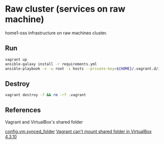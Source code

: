 # Raw cluster (services on raw machine)
home1-oss infrastructure on raw machines cluster.

## Run

```sh
vagrant up
ansible-galaxy install -r requirements.yml
ansible-playbook -v -u root -i hosts --private-key=${HOME}/.vagrant.d/insecure_private_key playbook.yml -e "proxy=socks5://127.0.0.1:1080"
```

## Destroy

```sh
vagrant destroy -f && rm -rf .vagrant
```

## References

Vagrant and VirtualBox's shared folder

[config.vm.synced_folder](https://www.vagrantup.com/docs/synced-folders/basic_usage.html)
[Vagrant can't mount shared folder in VirtualBox 4.3.10](https://github.com/mitchellh/vagrant/issues/3341)
